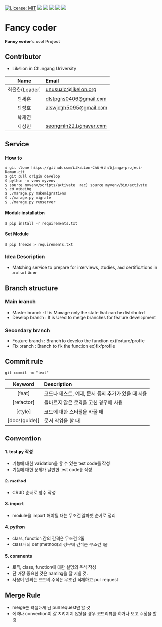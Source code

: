 [![License: MIT](https://img.shields.io/badge/License-MIT-yellow.svg)](https://opensource.org/licenses/MIT)
![](https://img.shields.io/badge/django-3.2.2-green)
![](https://img.shields.io/badge/HTML-pink)
![](https://img.shields.io/badge/CSS-blue)
![](https://img.shields.io/badge/JS-yellow)
![](https://img.shields.io/badge/Pillow-8.2.0-red)

# Fancy coder
**Fancy coder**`s cool Project

## Contributor
- Likelion in Chungang University
 
|    Name    | Email                                        |
| :-----------: | :------------------------------------------------- |
|    최윤한(Leader)     |unusualc@likelion.org | 
|    인세훈     | dlstpgns0406@gmail.com |
|    민정호     |alswjdgh5095@gmail.com |
|    박채연     | 
|    이성민     | seongmin221@naver.com |
 
## Service
### How to
```console
$ git clone https://github.com/LikeLion-CAU-9th/Django-project-Daman.git
$ git pull origin develop
$ python -m venv myvenv
$ source myvenv/scripts/activate  mac) source myvenv/bin/activate
$ cd Webeing
$ ./manage.py makemigrations
$ ./manage.py migrate
$ ./manage.py runserver
```
#### Module installation
```console
$ pip install -r requirements.txt
```
#### Set Module
```console
$ pip freeze > requirements.txt 
```

   
### Idea Description
- Matching service to prepare for interviews, studies, and certifications in a short time

## Branch structure

### Main branch
* Master branch : It is Manage only the state that can be distributed
* Develop branch : It is Used to merge branches for feature development

### Secondary branch

* Feature branch : Branch to develop the function ex)feature/profile
* Fix branch : Branch to fix the function ex)fix/profile



## Commit rule
```console
git commit -m "text"
```

|    Keyword    | Description                                        |
| :-----------: | :------------------------------------------------- |
|    [feat]     | 코드나 테스트, 예제, 문서 등의 추가가 있을 때 사용 |
|  [refactor]   | 올바르지 않은 로직을 고친 경우에 사용              |
|    [style]    | 코드에 대한 스타일을 바꿀 때                       |
| [docs(guide)] | 문서 작업을 할 때                                  |

## Convention
#### 1. test.py 작성
- 기능에 대한 validation을 할 수 있는 test code를 작성
- 기능에 대한 문제가 날만한 test code를 작성

#### 2. method
- CRUD 순서로 함수 작성

#### 3. import
- module을 import 해야될 때는 무조건 알파벳 순서로 정리

#### 4. python
- class, function 간의 간격은 무조건 2줄
- class내의 def (method)의 경우에 간격은 무조건 1줄

#### 5. comments
- 로직, class, function에 대한 설명의 주석 작성
- 단 가장 중요한 것은 naming을 잘 지을 것.
- 사용이 안되는 코드의 주석은 무조건 삭제하고 pull request

## Merge Rule
- merge는 확실하게 된 pull request만 할 것
- 에러나 convention이 잘 지켜지지 않았을 경우 코드리뷰를 하거나 보고 수정을 할 것 

